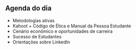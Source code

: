 ## Agenda do dia

- Metodologias ativas
- Kahoot + Código de Ética e Manual da Pessoa Estudante
- Cenário econômico e oportunidades de carreira
- Sucesso de Estudantes
- Orientações sobre LinkedIn